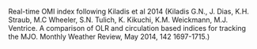 Real-time OMI index following Kiladis et al 2014 (Kiladis G.N., J. Dias, K.H. Straub, M.C Wheeler, S.N. Tulich, K. Kikuchi, K.M. Weickmann, M.J. Ventrice. A comparison of OLR and circulation based indices for tracking the MJO. Monthly Weather Review, May 2014, 142 1697-1715.) 


